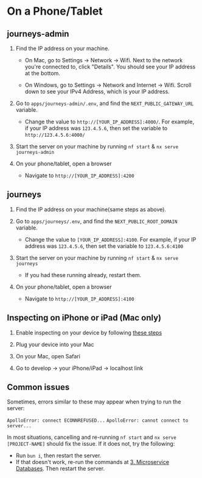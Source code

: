 # On a Phone/Tablet

## journeys-admin

1. Find the IP address on your machine.

   - On Mac, go to Settings -> Network -> Wifi. Next to the network you're connected to, click "Details". You should see your IP address at the bottom.

   - On Windows, go to Settings -> Network and Internet -> Wifi. Scroll down to see your IPv4 Address, which is your IP address.

2. Go to `apps/journeys-admin/.env`, and find the `NEXT_PUBLIC_GATEWAY_URL` variable.

   - Change the value to `http://[YOUR_IP_ADDRESS]:4000/`. For example, if your IP address was `123.4.5.6`, then set the variable to `http://123.4.5.6:4000/`

3. Start the server on your machine by running `nf start` & `nx serve journeys-admin`

4. On your phone/tablet, open a browser

   - Navigate to `http://[YOUR_IP_ADDRESS]:4200`

## journeys

1. Find the IP address on your machine(same steps as above).

2. Go to `apps/journeys/.env`, and find the `NEXT_PUBLIC_ROOT_DOMAIN` variable.

   - Change the value to `[YOUR_IP_ADDRESS]:4100`. For example, if your IP address was `123.4.5.6`, then set the variable to `123.4.5.6:4100`

3. Start the server on your machine by running `nf start` & `nx serve journeys`

   - If you had these running already, restart them.

4. On your phone/tablet, open a browser

   - Navigate to `http://[YOUR_IP_ADDRESS]:4100`

## Inspecting on iPhone or iPad (Mac only)

1. Enable inspecting on your device by following [these steps](https://developer.apple.com/documentation/safari-developer-tools/inspecting-ios)

2. Plug your device into your Mac

3. On your Mac, open Safari

4. Go to develop -> your iPhone/iPad -> localhost link

## Common issues

Sometimes, errors similar to these may appear when trying to run the server:

`ApolloError: connect ECONNREFUSED...`
`ApolloError: cannot connect to server...`

In most situations, cancelling and re-running `nf start` and `nx serve [PROJECT-NAME]` should fix the issue. If it does not, try the following:

- Run `bun i`, then restart the server.
- If that doesn't work, re-run the commands at [3. Microservice Databases](../03-microservice-databases.mdx). Then restart the server.
